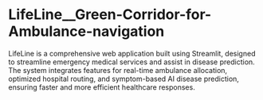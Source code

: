 # LifeLine__Green-Corridor-for-Ambulance-navigation
LifeLine is a comprehensive web application built using Streamlit, designed to streamline emergency medical services and assist in disease prediction. The system integrates features for real-time ambulance allocation, optimized hospital routing, and symptom-based AI disease prediction, ensuring faster and more efficient healthcare responses.
